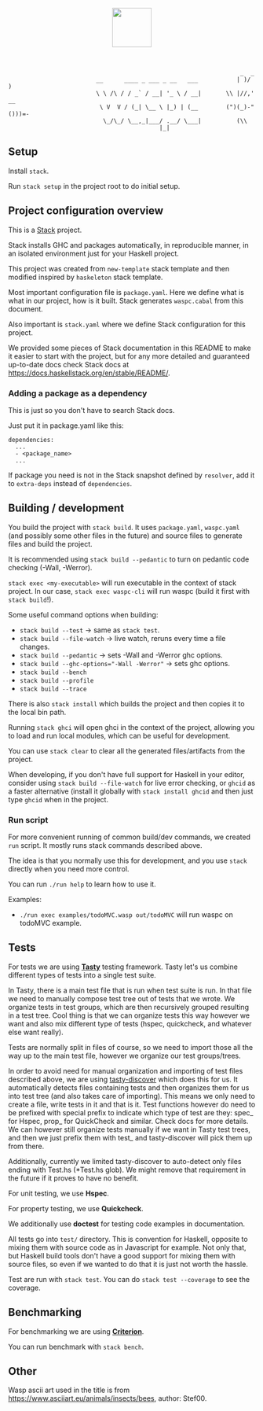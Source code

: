<p align=center>
  <img height="80px" src="https://user-images.githubusercontent.com/1536647/77317442-78625700-6d0b-11ea-9822-0fb21e557e87.png"/>
</p>

<br>

```
                                                                  _  _
                         __      ____ _ ___ _ __   ___           | )/ )
                         \ \ /\ / / _` / __| '_ \ / __|       \\ |//,' __
                          \ V  V / (_| \__ \ |_) | (__        (")(_)-"()))=-
                           \_/\_/ \__,_|___/ .__/ \___|          (\\
                                           |_|
```

## Setup
Install `stack`.

Run `stack setup` in the project root to do initial setup.

## Project configuration overview
This is a [Stack](https://docs.haskellstack.org/en/stable/README/) project.

Stack installs GHC and packages automatically, in reproducible manner, in an isolated environment just for your Haskell project.

This project was created from `new-template` stack template and then modified inspired by `haskeleton` stack template.

Most important configuration file is `package.yaml`. Here we define what is what in our project, how is it built. Stack generates `waspc.cabal` from this document.

Also important is `stack.yaml` where we define Stack configuration for this project.

We provided some pieces of Stack documentation in this README to make it easier to start with the project, but for any more detailed and guaranteed up-to-date docs check Stack docs at https://docs.haskellstack.org/en/stable/README/.

### Adding a package as a dependency
This is just so you don't have to search Stack docs.

Just put it in package.yaml like this:
```
dependencies:
  ...
  - <package_name>
  ...
```

If package you need is not in the Stack snapshot defined by `resolver`, add it to `extra-deps` instead of `dependencies`.


## Building / development
You build the project with `stack build`. It uses `package.yaml`, `waspc.yaml` (and possibly some other files in the future) and source files to generate files and build the project.

It is recommended using `stack build --pedantic` to turn on pedantic code checking (-Wall, -Werror).

`stack exec <my-executable>` will run executable in the context of stack project.
In our case, `stack exec waspc-cli` will run waspc (build it first with `stack build`!).

Some useful command options when building:
- `stack build --test` -> same as `stack test`.
- `stack build --file-watch` -> live watch, reruns every time a file changes.
- `stack build --pedantic` -> sets -Wall and -Werror ghc options.
- `stack build --ghc-options="-Wall -Werror"` -> sets ghc options.
- `stack build --bench`
- `stack build --profile`
- `stack build --trace`

There is also `stack install` which builds the project and then copies it to the local bin path.

Running `stack ghci` will open ghci in the context of the project, allowing you to load and run local modules, which can be useful for development.

You can use `stack clear` to clear all the generated files/artifacts from the project.

When developing, if you don't have full support for Haskell in your editor, consider using `stack build --file-watch` for live error checking, or `ghcid` as a faster alternative (install it globally with `stack install ghcid` and then just type `ghcid` when in the project.

### Run script
For more convenient running of common build/dev commands, we created `run` script.
It mostly runs stack commands described above.

The idea is that you normally use this for development, and you use `stack` directly when you need more control.

You can run `./run help` to learn how to use it.

Examples:
 - `./run exec examples/todoMVC.wasp out/todoMVC` will run waspc on todoMVC example.


## Tests
For tests we are using [**Tasty**](https://documentup.com/feuerbach/tasty) testing framework. Tasty let's us combine different types of tests into a single test suite.

In Tasty, there is a main test file that is run when test suite is run. In that file we need to manually compose test tree out of tests that we wrote. We organize tests in test groups, which are then recursively grouped resulting in a test tree.
Cool thing is that we can organize tests this way however we want and also mix different type of tests (hspec, quickcheck, and whatever else want really).

Tests are normally split in files of course, so we need to import those all the way up to the main test file, however we organize our test groups/trees.

In order to avoid need for manual organization and importing of test files described above, we are using [tasty-discover](https://hackage.haskell.org/package/tasty-discover) which does this for us. It automatically detects files containing tests and then organizes them for us into test tree (and also takes care of importing). This means we only need to create a file, write tests in it and that is it.
Test functions however do need to be prefixed with special prefix to indicate which type of test are they: spec_ for Hspec, prop_ for QuickCheck and similar. Check docs for more details.
We can however still organize tests manually if we want in Tasty test trees, and then we just prefix them with test_ and tasty-discover will pick them up from there.

Additionally, currently we limited tasty-discover to auto-detect only files ending with Test.hs (*Test.hs glob). We might remove that requirement in the future if it proves to have no benefit.

For unit testing, we use **Hspec**.

For property testing, we use **Quickcheck**.

We additionally use **doctest** for testing code examples in documentation.

All tests go into `test/` directory. This is convention for Haskell, opposite to mixing them with source code as in Javascript for example. Not only that, but Haskell build tools don't have a good support for mixing them with source files, so even if we wanted to do that it is just not worth the hassle.

Test are run with `stack test`. You can do `stack test --coverage` to see the coverage.

## Benchmarking
For benchmarking we are using [**Criterion**](http://www.serpentine.com/criterion/).

You can run benchmark with `stack bench`.

## Other

Wasp ascii art used in the title is from https://www.asciiart.eu/animals/insects/bees, author: Stef00.
